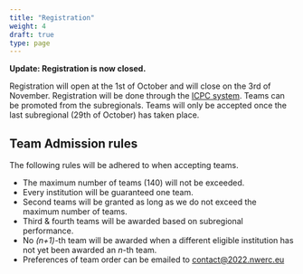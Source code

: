```yaml
---
title: "Registration"
weight: 4
draft: true
type: page
---
```

**Update: Registration is now closed.**

Registration will open at the 1st of October and will close on the 3rd of November. Registration will be done through
the [ICPC system](https://icpc.global/regionals/finder/northwestern-europe-2022).
Teams can be promoted from the subregionals.
Teams will only be accepted once the last subregional (29th of October) has taken place.

## Team Admission rules

The following rules will be adhered to when accepting teams.

* The maximum number of teams (140) will not be exceeded.
* Every institution will be guaranteed one team.
* Second teams will be granted as long as we do not exceed the maximum number of teams.
* Third & fourth teams will be awarded based on subregional performance.
* No *(n+1)*-th team will be awarded when a different eligible institution has not yet been awarded an *n*-th team.
* Preferences of team order can be emailed to contact@2022.nwerc.eu
